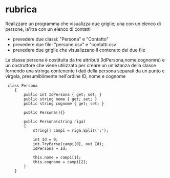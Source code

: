 # rubrica

Realizzare un programma che visualizza due griglie; una con un elenco di persone, la'ltra con un elenco di contatti

- prevedere due classi: "Persona" e "Contatto"
- prevedere due file: "persone.csv" e "contatti.csv
- prevedere due griglie che visualizzano il contenuto dei due file


La classe persona è costituita da tre attributi (IdPersona,nome,cognomre) e un costruttore che viene utilizzato per creare un un'istanza della classe fornendo una stringa contenente i dati della persona separati da un punto e virgola, presumibilmente nell'ordine ID, nome e cognome
```
 class Persona
    {
        public int IdPersona { get; set; }
        public string nome { get; set; }
        public string cognome { get; set; }

        public Persona(){}

        public Persona(string riga) 
        {
            string[] campi = riga.Split(';');

            int Id = 0;
            int.TryParse(campi[0], out Id);
            IdPersona = Id;

            this.nome = campi[1];
            this.cognome = campi[2];
        }
    }
```
